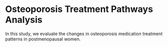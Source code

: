 # Osteoporosis Treatment Pathways Analysis
In this study, we evaluate the changes in osteoporosis medication treatment patterns in postmenopausal women.
